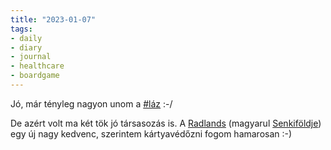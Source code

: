 ```yaml
---
title: "2023-01-07"
tags:
- daily
- diary
- journal
- healthcare
- boardgame
---
```


Jó, már tényleg nagyon unom a [#láz](/tags/fever) :-/

De azért volt ma két tök jó társasozás is.  A [Radlands](https://boardgamegeek.com/boardgame/329082/radlands) (magyarul [Senkiföldje](https://tarsasjatekok.com/tarsasjatek/senkifoldje-2021)) egy új nagy kedvenc, szerintem kártyavédőzni fogom hamarosan :-)

